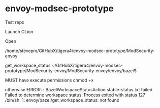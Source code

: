 # envoy-modsec-prototype
Test repo

Launch CLion

Open

/home/stevepro/GitHubX/tigera4/envoy-modsec-prototype/ModSecurity-envoy


get_workspace_status
~/GitHubX/tigera4/envoy-modsec-prototype/ModSecurity-envoy/ModSecurity-envoy/envoy/bazel$

MUST have execute permissions
chmod +x

otherwise
ERROR: <builtin>: BazelWorkspaceStatusAction stable-status.txt failed: Failed to determine workspace status: Process exited with status 127
/bin/sh: 1: envoy/bazel/get_workspace_status: not found

